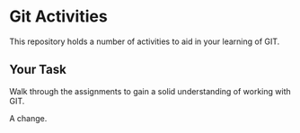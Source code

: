 # Git Activities #
This repository holds a number of activities to aid in your learning of GIT.

## Your Task ##
Walk through the assignments to gain a solid understanding of working with GIT.

A change.